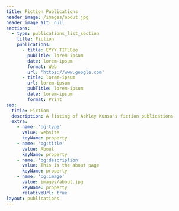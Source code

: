 ```yaml
---
title: Fiction Publications
header_image: /images/about.jpg
header_image_alt: null
sections:
  - type: publications_list_section
    title: Fiction
    publications:
      - title: EYYY TITLEee
        pubTitle: lorem-ipsum
        date: lorem-ipsum
        format: Web
        url: 'https://www.google.com'
      - title: lorem-ipsum
        url: lorem-ipsum
        pubTitle: lorem-ipsum
        date: lorem-ipsum
        format: Print
seo:
  title: Fiction
  description: A listing of Ashley Kunsa's fiction publications
  extra:
    - name: 'og:type'
      value: website
      keyName: property
    - name: 'og:title'
      value: About
      keyName: property
    - name: 'og:description'
      value: This is the about page
      keyName: property
    - name: 'og:image'
      value: images/about.jpg
      keyName: property
      relativeUrl: true
layout: publications
---
```


<!--
![A woman using a laptop](/images/about.jpg)

Blah blah blah about fiction. Proident eiusmod culpa exercitation excepteur labore ex veniam nulla.

## Publications

You can browse my fiction publications below or download my entire [CV](#).

* "[Drowning](https://forgelitmag.com/2018/04/09/drowning/)." _Forge Literary Magazine_ (April 9, 2018). Web.
* "Crossroads." *Sonder Review* 10 (Winter 2018): 10-11. Print.
* "Only Breath." *Sonder Review* 10 (Winter 2018): 12. Print.  -->
